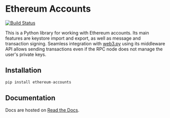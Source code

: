 # Ethereum Accounts

[![Build Status](https://travis-ci.org/jannikluhn/ethereum-accounts.svg?branch=master)](https://travis-ci.org/jannikluhn/ethereum-accounts)

This is a Python library for working with Ethereum accounts. Its main features are keystore import
and export, as well as message and transaction signing. Seamless integration with
[web3.py](https://github.com/pipermerriam/web3.py) using its middleware API allows sending
transactions even if the RPC node does not manage the user's private keys.

## Installation

```Python
pip install ethereum-accounts
```

## Documentation

Docs are hosted on [Read the Docs](https://ethereum-accounts.readthedocs.io/en/latest/).

